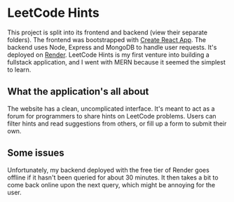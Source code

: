 # LeetCode Hints

This project is split into its frontend and backend (view their separate folders).
The frontend was bootstrapped with [Create React App](https://github.com/facebook/create-react-app).
The backend uses Node, Express and MongoDB to handle user requests. It's deployed on [Render](https://render.com).
LeetCode Hints is my first venture into building a fullstack application, and I went with MERN because it seemed the simplest to learn.

## What the application's all about

The website has a clean, uncomplicated interface.
It's meant to act as a forum for programmers to share hints on LeetCode problems.
Users can filter hints and read suggestions from others, or fill up a form to submit their own.

## Some issues

Unfortunately, my backend deployed with the free tier of Render goes offline if it hasn't been queried for about 30 minutes.
It then takes a bit to come back online upon the next query, which might be annoying for the user.
